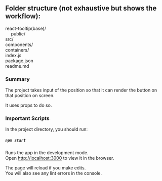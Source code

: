 ## Folder structure (not exhaustive but shows the workflow):

react-tooltip(base)/<br/>
&emsp;    public/<br/>
    src/<br/>
        components/<br/>
        containers/<br/>
        index.js<br/>
    package.json<br/>
    readme.md

### Summary

The project takes input of the position so that it can render the button on that position on screen.

It uses props to do so.



### Important Scripts

In the project directory, you should run:

##### `npm start`

Runs the app in the development mode.<br />
Open [http://localhost:3000](http://localhost:3000) to view it in the browser.

The page will reload if you make edits.<br />
You will also see any lint errors in the console.
